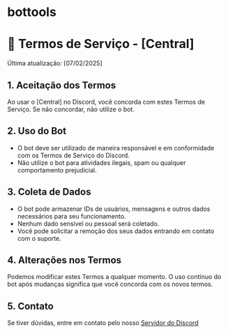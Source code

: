 # bottools

# 📜 Termos de Serviço - [Central]

Última atualização: [07/02/2025]

## 1. Aceitação dos Termos
Ao usar o [Central] no Discord, você concorda com estes Termos de Serviço. Se não concordar, não utilize o bot.

## 2. Uso do Bot
- O bot deve ser utilizado de maneira responsável e em conformidade com os Termos de Serviço do Discord.
- Não utilize o bot para atividades ilegais, spam ou qualquer comportamento prejudicial.

## 3. Coleta de Dados
- O bot pode armazenar IDs de usuários, mensagens e outros dados necessários para seu funcionamento.
- Nenhum dado sensível ou pessoal será coletado.
- Você pode solicitar a remoção dos seus dados entrando em contato com o suporte.

## 4. Alterações nos Termos
Podemos modificar estes Termos a qualquer momento. O uso contínuo do bot após mudanças significa que você concorda com os novos termos.

## 5. Contato
Se tiver dúvidas, entre em contato pelo nosso [Servidor do Discord](https://discord.gg/fdcc) 
